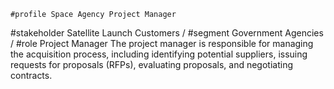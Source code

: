     #profile Space Agency Project Manager
#stakeholder Satellite Launch Customers / #segment Government Agencies / #role Project Manager
The project manager is responsible for managing the acquisition process, including identifying potential suppliers, issuing requests for proposals (RFPs), evaluating proposals, and negotiating contracts.

